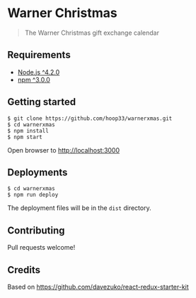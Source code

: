 # Warner Christmas

> The Warner Christmas gift exchange calendar

## Requirements

- [Node.js ^4.2.0](https://nodejs.org/en/)
- [npm ^3.0.0](https://www.npmjs.com/)

## Getting started

```shell
$ git clone https://github.com/hoop33/warnerxmas.git
$ cd warnerxmas
$ npm install
$ npm start
```

Open browser to <http://localhost:3000>

## Deployments

```shell
$ cd warnerxmas
$ npm run deploy
```

The deployment files will be in the `dist` directory.

## Contributing

Pull requests welcome!

## Credits

Based on <https://github.com/davezuko/react-redux-starter-kit>
